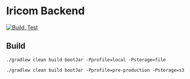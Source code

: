 # Iricom Backend

[![Build, Test](https://github.com/illdangag/iricom-backend/actions/workflows/pre-production-build-test.yml/badge.svg)](https://github.com/illdangag/iricom-backend/actions/workflows/pre-production-build-test.yml)

## Build

```shell
./gradlew clean build bootJar -Pprofile=local -Pstorage=file

./gradlew clean build bootJar -Pprofile=pre-production -Pstorage=s3
```

